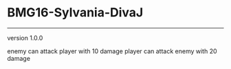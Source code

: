 # BMG16-Sylvania-DivaJ
----
version 1.0.0

enemy can attack player with 10 damage
player can attack enemy with 20 damage
